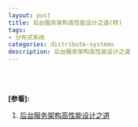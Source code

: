 ```yaml
---
layout: post
title: 后台服务架构高性能设计之道(转)
tags:
- 分布式系统
categories: distribute-systems
description: 后台服务架构高性能设计之道
---
```



<!-- more -->





<br />
<br />

**[参看]:**

1. [后台服务架构高性能设计之道](https://zhuanlan.zhihu.com/p/513288895?utm_id=0)


<br />
<br />
<br />